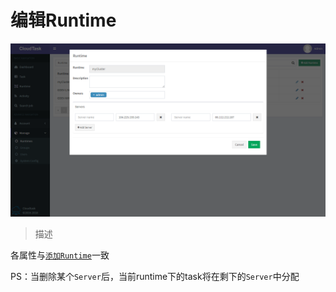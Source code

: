 # 编辑Runtime

![Edit Runtime](../_media/edit_runtime.png)

> 描述

各属性与[`添加Runtime`](add-runtime.md)一致

PS：当删除某个`Server`后，当前runtime下的task将在剩下的`Server`中分配
